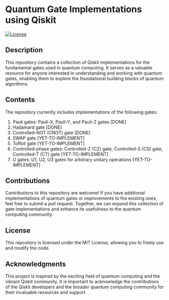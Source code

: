 # Quantum Gate Implementations using Qiskit

[![License](https://img.shields.io/badge/license-MIT-blue.svg)](LICENSE)

## Description

This repository contains a collection of Qiskit implementations for the fundamental gates used in quantum computing. It serves as a valuable resource for anyone interested in understanding and working with quantum gates, enabling them to explore the foundational building blocks of quantum algorithms.

## Contents
The repository currently includes implementations of the following gates:

1. Pauli gates: Pauli-X, Pauli-Y, and Pauli-Z gates [DONE]
2. Hadamard gate [DONE]
3. Controlled-NOT (CNOT) gate [DONE]
4. SWAP gate [YET-TO-IMPLEMENT]
5. Toffoli gate [YET-TO-IMPLEMENT]
6. Controlled-phase gates: Controlled-Z (CZ) gate, Controlled-S (CS) gate, Controlled-T (CT) gate [YET-TO-IMPLEMENT]
7. U gates: U1, U2, U3 gates for arbitrary unitary operations [YET-TO-IMPLEMENT]

## Contributions
Contributions to this repository are welcome! If you have additional implementations of quantum gates or improvements to the existing ones, feel free to submit a pull request. Together, we can expand this collection of gate implementations and enhance its usefulness to the quantum computing community.

## License
This repository is licensed under the MIT License, allowing you to freely use and modify the code.

## Acknowledgments
This project is inspired by the exciting field of quantum computing and the vibrant Qiskit community. It is important to acknowledge the contributions of the Qiskit developers and the broader quantum computing community for their invaluable resources and support.